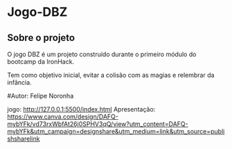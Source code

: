 # Jogo-DBZ

## Sobre o projeto

O jogo DBZ é um projeto construído durante o primeiro módulo do bootcamp da IronHack.

Tem como objetivo inicial, evitar a colisão com as magias e relembrar da infância.


#Autor: Felipe Noronha

jogo: http://127.0.0.1:5500/index.html
Apresentação: https://www.canva.com/design/DAFQ-mybYFk/vd73rxWbfAt26j0SPHV3qQ/view?utm_content=DAFQ-mybYFk&utm_campaign=designshare&utm_medium=link&utm_source=publishsharelink

